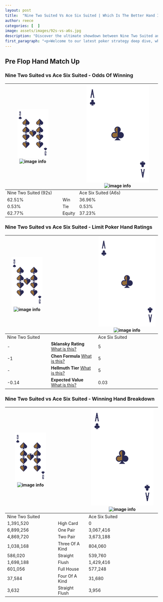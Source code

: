 ```yaml
---
layout: post
title:  "Nine Two Suited Vs Ace Six Suited | Which Is The Better Hand In Poker? A Complete Guide"
author: reece
categories: [  ]
image: assets/images/92s-vs-a6s.jpg
description: "Discover the ultimate showdown between Nine Two Suited and Ace Six Suited in poker! Uncover the odds, strategies, and scenarios where one hand triumphs over the other. Get ready to up your poker game with this thrilling analysis."
first_paragraph: "<p>Welcome to our latest poker strategy deep dive, where we're pitting two distinct hands against each other in a high-stakes showdown: Nine Two Suited vs Ace Six Suited.</p><p>In the dynamic world of poker, every decision counts, and knowing which hand holds the upper hand is key to your success at the table.</p><p>In this article, we'll dissect these two hands, explore the scenarios where one dominates the other, and equip you with the knowledge to make strategic choices that can tip the odds in your favor.</p><p>Get ready to unravel the intriguing dynamics of these poker hands and elevate your game to new heights.</p>"
---
```




[comment]: # (sp0)

## Pre Flop Hand Match Up

<div class="table hand-ratings" markdown="1"> 



### Nine Two Suited vs Ace Six Suited - Odds Of Winning


    
| ![image info](assets/images/hand1/9.png) ![image info](assets/images/hand1/2s.png) |  | ![image info](assets/images/hand2/A.png) ![image info](assets/images/hand2/6s.png) |
| -------- | -------- | -------- |
| Nine Two Suited (92s) |  | Ace Six Suited (A6s) |
| 62.51% | Win | 36.96% |
| 0.53% | Tie | 0.53% |
| 62.77% | Equity | 37.23% |




[comment]: # (sp1)



### Nine Two Suited vs Ace Six Suited - Limit Poker Hand Ratings


    
| ![image info](assets/images/hand1/9.png) ![image info](assets/images/hand1/2s.png) |  | ![image info](assets/images/hand2/A.png) ![image info](assets/images/hand2/6s.png) |
| -------- | -------- | -------- |
| Nine Two Suited |  | Ace Six Suited |
| - | **Sklansky Rating** [What is this?](/sklansky-rating-explained) | 5 |
| -1 | **Chen Formula** [What is this?](/chen-formula-explained) | 5 |
| - | **Hellmuth Tier** [What is this?](/Hellmuth-tier-explained) | 5 |
| -0.14 | **Expected Value** [What is this?](/expected-value-explained) | 0.03 |




[comment]: # (sp2)



### Nine Two Suited vs Ace Six Suited - Winning Hand Breakdown


    
| ![image info](assets/images/hand1/9.png) ![image info](assets/images/hand1/2s.png) |  | ![image info](assets/images/hand2/A.png) ![image info](assets/images/hand2/6s.png) |
| -------- | -------- | -------- |
| Nine Two Suited |  | Ace Six Suited |
| 1,391,520 | High Card | 0 |
| 6,899,256 | One Pair | 3,067,416 |
| 4,869,720 | Two Pair | 3,673,188 |
| 1,038,168 | Three Of A Kind | 804,060 |
| 586,020 | Straight | 539,760 |
| 1,698,188 | Flush | 1,429,416 |
| 601,056 | Full House | 577,248 |
| 37,584 | Four Of A Kind | 31,680 |
| 3,632 | Straight Flush | 3,956 |




[comment]: # (sp3)



</div>

[comment]: # (sp4)



[comment]: # (sp5)


